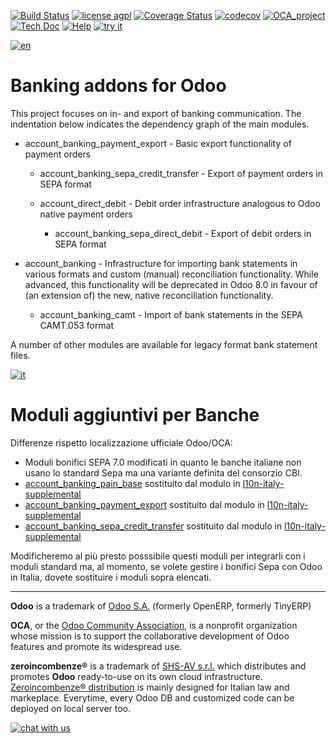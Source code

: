 [![Build Status](https://travis-ci.org/zeroincombenze/bank-payment.svg?branch=7.0)](https://travis-ci.org/zeroincombenze/bank-payment)
[![license agpl](https://img.shields.io/badge/licence-AGPL--3-blue.svg)](http://www.gnu.org/licenses/agpl-3.0.html)
[![Coverage Status](https://coveralls.io/repos/github/zeroincombenze/bank-payment/badge.svg?branch=7.0)](https://coveralls.io/github/zeroincombenze/bank-payment?branch=7.0)
[![codecov](https://codecov.io/gh/zeroincombenze/bank-payment/branch/7.0/graph/badge.svg)](https://codecov.io/gh/zeroincombenze/bank-payment/branch/7.0)
[![OCA_project](http://www.zeroincombenze.it/wp-content/uploads/ci-ct/prd/button-oca-7.svg)](https://github.com/OCA/bank-payment/tree/7.0)
[![Tech Doc](http://www.zeroincombenze.it/wp-content/uploads/ci-ct/prd/button-docs-7.svg)](http://wiki.zeroincombenze.org/en/Odoo/7.0/dev)
[![Help](http://www.zeroincombenze.it/wp-content/uploads/ci-ct/prd/button-help-7.svg)](http://wiki.zeroincombenze.org/en/Odoo/7.0/man/FI)
[![try it](http://www.zeroincombenze.it/wp-content/uploads/ci-ct/prd/button-try-it-7.svg)](http://erp7.zeroincombenze.it)


[![en](http://www.shs-av.com/wp-content/en_US.png)](http://wiki.zeroincombenze.org/it/Odoo/7.0/man)

Banking addons for Odoo
=======================

This project focuses on in- and export of banking communication. The indentation below indicates
the dependency graph of the main modules.

- account_banking_payment_export - Basic export functionality of payment orders

    - account_banking_sepa_credit_transfer - Export of payment orders in SEPA format

    - account_direct_debit - Debit order infrastructure analogous to Odoo native payment orders

        - account_banking_sepa_direct_debit - Export of debit orders in SEPA format

- account_banking - Infrastructure for importing bank statements in various formats and custom (manual)
reconciliation functionality. While advanced, this functionality will be deprecated in Odoo 8.0 in favour
of (an extension of) the new, native reconciliation functionality.

    - account_banking_camt - Import of bank statements in the SEPA CAMT.053 format

A number of other modules are available for legacy format bank statement files.


[![it](http://www.shs-av.com/wp-content/it_IT.png)](http://wiki.zeroincombenze.org/it/Odoo/7.0/man)

Moduli aggiuntivi per Banche
============================

Differenze rispetto localizzazione ufficiale Odoo/OCA:

- Moduli bonifici SEPA 7.0 modificati in quanto le banche italiane non usano lo standard Sepa ma una variante definita del consorzio CBI.
- [account_banking_pain_base](https://github.com/OCA/bank-payment/tree/7.0/account_banking_pain_base) sostituito
dal modulo in [l10n-italy-supplemental](https://github.com/zeroincombenze/l10n-italy-supplemental/tree/7.0/account_banking_pain_base)
- [account_banking_payment_export](https://github.com/OCA/bank-payment/tree/7.0/account_banking_payment_export) sostituito dal modulo in [l10n-italy-supplemental](https://github.com/zeroincombenze/l10n-italy-supplemental/tree/7.0/account_banking_payment_export)
- [account_banking_sepa_credit_transfer](https://github.com/OCA/bank-payment/tree/7.0/account_banking_sepa_credit_transfer) sostituito dal modulo in [l10n-italy-supplemental](https://github.com/zeroincombenze/l10n-italy-supplemental/tree/7.0/account_banking_sepa_credit_transfer)

Modificheremo al più presto posssibile questi moduli per integrarli con i moduli standard ma, al momento, se volete gestire i bonifici Sepa con Odoo in Italia, dovete sostituire i moduli sopra elencati.


[//]: # (copyright)

----

**Odoo** is a trademark of [Odoo S.A.](https://www.odoo.com/) (formerly OpenERP, formerly TinyERP)

**OCA**, or the [Odoo Community Association](http://odoo-community.org/), is a nonprofit organization whose
mission is to support the collaborative development of Odoo features and
promote its widespread use.

**zeroincombenze®** is a trademark of [SHS-AV s.r.l.](http://www.shs-av.com/)
which distributes and promotes **Odoo** ready-to-use on its own cloud infrastructure.
[Zeroincombenze® distribution](http://wiki.zeroincombenze.org/en/Odoo)
is mainly designed for Italian law and markeplace.
Everytime, every Odoo DB and customized code can be deployed on local server too.

[//]: # (end copyright)


[![chat with us](https://www.shs-av.com/wp-content/chat_with_us.gif)](https://tawk.to/85d4f6e06e68dd4e358797643fe5ee67540e408b)
